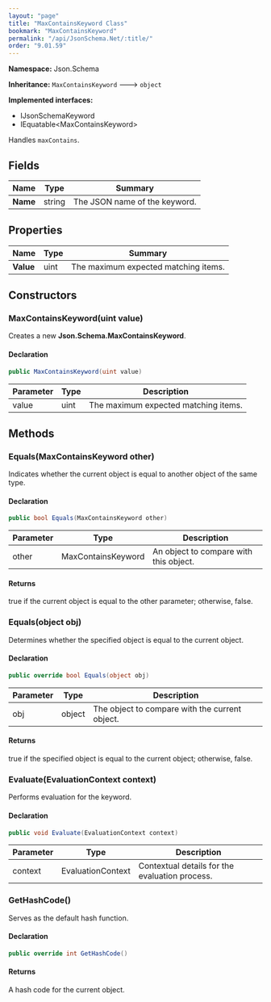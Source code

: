 ```yaml
---
layout: "page"
title: "MaxContainsKeyword Class"
bookmark: "MaxContainsKeyword"
permalink: "/api/JsonSchema.Net/:title/"
order: "9.01.59"
---
```

**Namespace:** Json.Schema

**Inheritance:**
`MaxContainsKeyword`
 🡒 
`object`

**Implemented interfaces:**

- IJsonSchemaKeyword
- IEquatable\<MaxContainsKeyword\>

Handles `maxContains`.

## Fields

| Name | Type | Summary |
|---|---|---|
| **Name** | string | The JSON name of the keyword. |
## Properties

| Name | Type | Summary |
|---|---|---|
| **Value** | uint | The maximum expected matching items. |
## Constructors

### MaxContainsKeyword(uint value)

Creates a new **Json.Schema.MaxContainsKeyword**.

#### Declaration

```c#
public MaxContainsKeyword(uint value)
```
| Parameter | Type | Description |
|---|---|---|
| value | uint | The maximum expected matching items. |

## Methods

### Equals(MaxContainsKeyword other)

Indicates whether the current object is equal to another object of the same type.

#### Declaration

```c#
public bool Equals(MaxContainsKeyword other)
```
| Parameter | Type | Description |
|---|---|---|
| other | MaxContainsKeyword | An object to compare with this object. |

#### Returns

true if the current object is equal to the <paramref name="other">other</paramref> parameter; otherwise, false.

### Equals(object obj)

Determines whether the specified object is equal to the current object.

#### Declaration

```c#
public override bool Equals(object obj)
```
| Parameter | Type | Description |
|---|---|---|
| obj | object | The object to compare with the current object. |

#### Returns

true if the specified object  is equal to the current object; otherwise, false.

### Evaluate(EvaluationContext context)

Performs evaluation for the keyword.

#### Declaration

```c#
public void Evaluate(EvaluationContext context)
```
| Parameter | Type | Description |
|---|---|---|
| context | EvaluationContext | Contextual details for the evaluation process. |

### GetHashCode()

Serves as the default hash function.

#### Declaration

```c#
public override int GetHashCode()
```

#### Returns

A hash code for the current object.


